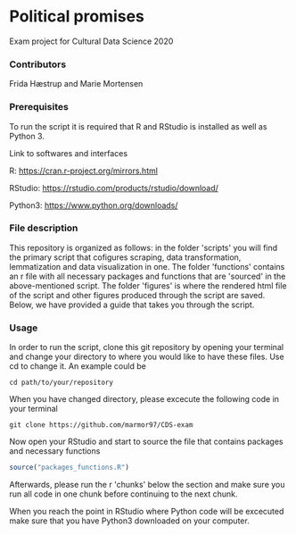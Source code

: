 # Political promises
Exam project for Cultural Data Science 2020

### Contributors
Frida Hæstrup and Marie Mortensen

### Prerequisites
To run the script it is required that R and RStudio is installed as well as Python 3.

Link to softwares and interfaces

R: https://cran.r-project.org/mirrors.html

RStudio: https://rstudio.com/products/rstudio/download/

Python3: https://www.python.org/downloads/ 

### File description
This repository is organized as follows: in the folder 'scripts' you will find the primary script that cofigures scraping, data transformation, lemmatization and data visualization in one. The folder 'functions' contains an r file with all necessary packages and functions that are 'sourced' in the above-mentioned script. The folder 'figures' is where the rendered html file of the script and other figures produced through the script are saved. Below, we have provided a guide that takes you through the script.

### Usage 
In order to run the script, clone this git repository by opening your terminal and change your directory to where you would like to have these files. Use cd to change it. An example could be 

```cd path/to/your/repository```

When you have changed directory, please excecute the following code in your terminal 

```git clone https://github.com/marmor97/CDS-exam``` 

Now open your RStudio and start to source the file that contains packages and necessary functions
 
 ```r
 source("packages_functions.R")
 ```
 
Afterwards, please run the r 'chunks' below the section and make sure you run all code in one chunk before continuing to the next chunk.

When you reach the point in RStudio where Python code will be excecuted make sure that you have Python3 downloaded on your computer.

